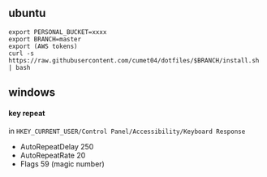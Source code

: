 ubuntu
----
```
export PERSONAL_BUCKET=xxxx
export BRANCH=master
export (AWS tokens)
curl -s https://raw.githubusercontent.com/cumet04/dotfiles/$BRANCH/install.sh | bash
```

windows
----
#### key repeat
in `HKEY_CURRENT_USER/Control Panel/Accessibility/Keyboard Response`
* AutoRepeatDelay 250
* AutoRepeatRate 20
* Flags 59 (magic number)
